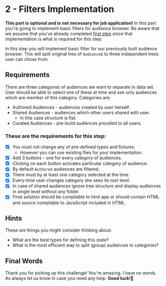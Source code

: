 # 2 - Filters Implementation

**This part is optional and is not necessary for job application!**
In this part you're going to implement basic filters for audience browser.
Be aware that we assume that you've already completed [first step](/FIRST_STEP.md) since that implementation
is what is required for this step.

In this step you will implement basic filter for our previously built audience browser.
This will split original tree of `Audience`s to three independent trees user can chose from.

## Requirements

There are three categories of audiences we want to separate in data set.
User should be able to select one of these at time and see only audiences which are member of this category.
Categories are:

- Authored Audiences - audiences created by user herself.
- Shared Audiences - audiences which other users shared with user.
  - In this case structure is flat.
- Curated Audiences - pre-build audiences provided to all users.

### These are the requirements for this step:

- [x] You must not change any of pre-defined types and fixtures.
    - However you can use existing files for your implementation.
- [x] Add 3 buttons - one for every category of audiences.
- [x] Clicking on each button activates particular category of audience.
- [x] By default `Authored` audiences are filtered.
- [x] There must by at least one category selected at the time.
- [x] Every-time user changes category she sees its root level.
- [x] In case of shared audiences ignore tree structure and display audiences in single level without any folder.
- [x] Final solution should be compilable to html app or should contain HTML and source compilable to JavaScript included in HTML.

## Hints

These are things you might consider thinking about:

- What are the best types for defining this state?
- What is the most efficient way to split (group) audiences to categories?

## Final Words

Thank you for picking up this challenge!
You're amazing. I have no words.
As always let us know in case you need any help.
**Good luck!**:rocket:
